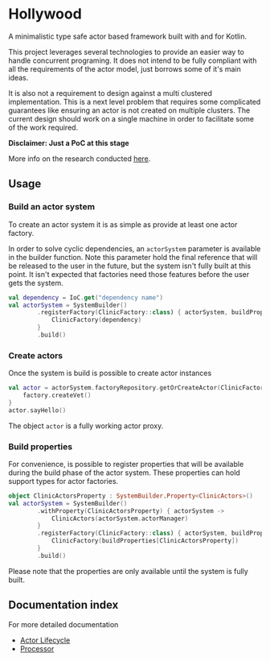 # Hollywood

A minimalistic type safe actor based framework built with and for Kotlin.

This project leverages several technologies to provide an easier way to handle concurrent programing. It does not intend to be fully compliant with all the requirements of the actor model, just borrows some of it's main ideas.

It is also not a requirement to design against a multi clustered implementation. This is a next level problem that requires some complicated guarantees like ensuring an actor is not created on multiple clusters. The current design should work on a single machine in order to facilitate some of the work required.

**Disclaimer: Just a PoC at this stage**

More info on the research conducted [here](./doc/research/README.md).

## Usage

### Build an actor system

To create an actor system it is as simple as provide at least one actor factory. 

In order to solve cyclic dependencies, an `actorSystem` parameter is available in the builder
function. Note this parameter hold the final reference that will be released to the user in the future,
but the system isn't fully built at this point. It isn't expected that factories need those
features before the user gets the system.

```kotlin
val dependency = IoC.get("dependency name")
val actorSystem = SystemBuilder()
        .registerFactory(ClinicFactory::class) { actorSystem, buildProperties ->
            ClinicFactory(dependency)
        }
        .build()
```

### Create actors

Once the system is build is possible to create actor instances
```kotlin
val actor = actorSystem.factoryRepository.getOrCreateActor(ClinicFactory::class) { factory ->
    factory.createVet()
}
actor.sayHello()
```
The object `actor` is a fully working actor proxy.

### Build properties

For convenience, is possible to register properties that will be available during the build
phase of the actor system. These properties can hold support types for actor factories.

```kotlin
object ClinicActorsProperty : SystemBuilder.Property<ClinicActors>()
val actorSystem = SystemBuilder()
        .withProperty(ClinicActorsProperty) { actorSystem ->
            ClinicActors(actorSystem.actorManager)
        }
        .registerFactory(ClinicFactory::class) { actorSystem, buildProperties ->
            ClinicFactory(buildProperties[ClinicActorsProperty])
        }
        .build()
```

Please note that the properties are only available until the system is fully built.

## Documentation index

For more detailed documentation

- [Actor Lifecycle](doc/ActorLifecycle.md)
- [Processor](doc/Processor.md)
